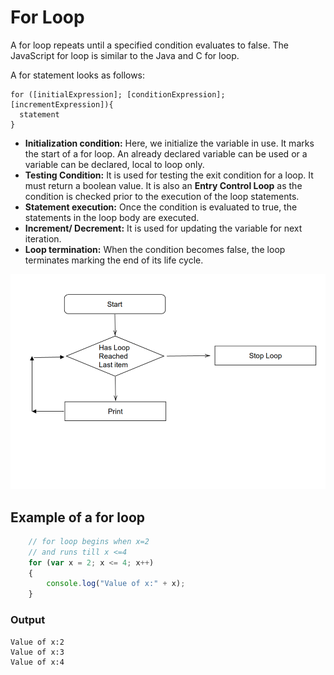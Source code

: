 # For Loop

A for loop repeats until a specified condition evaluates to false. The JavaScript for loop is similar to the Java and C for loop.

A for statement looks as follows:

```
for ([initialExpression]; [conditionExpression]; [incrementExpression]){
  statement
}
```

- **Initialization condition:** Here, we initialize the
variable in use. It marks the start of a for loop. An already declared
variable can be used or a variable can be declared, local to loop only.
- **Testing Condition:** It is used for testing the exit condition for a loop. It must return a boolean value. It is also an **Entry Control Loop** as the condition is checked prior to the execution of the loop statements.
- **Statement execution:** Once the condition is evaluated to true, the statements in the loop body are executed.
- **Increment/ Decrement:** It is used for updating the variable for next iteration.
- **Loop termination:** When the condition becomes false, the loop terminates marking the end of its life cycle.

![For loop control flow diagram](For_loop_1.png)

## Example of a for loop
```javascript
    // for loop begins when x=2
    // and runs till x <=4
    for (var x = 2; x <= 4; x++) 
    {
        console.log("Value of x:" + x);
    }
```

### Output
```
Value of x:2
Value of x:3
Value of x:4
```